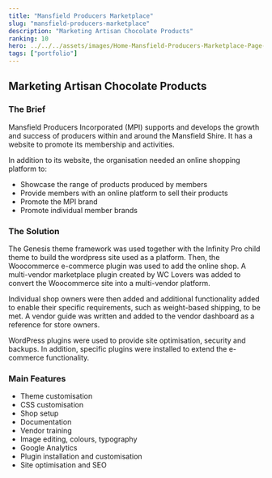 ```yaml
---
title: "Mansfield Producers Marketplace"
slug: "mansfield-producers-marketplace"
description: "Marketing Artisan Chocolate Products"
ranking: 10
hero: ../../../assets/images/Home-Mansfield-Producers-Marketplace-Page-Header.png
tags: ["portfolio"]
---
```


## Marketing Artisan Chocolate Products

### The Brief

Mansfield Producers Incorporated (MPI) supports and develops the growth and success of producers within and around the Mansfield Shire. It has a website to promote its membership and activities.

In addition to its website, the organisation needed an online shopping platform to:

- Showcase the range of products produced by members
- Provide members with an online platform to sell their products
- Promote the MPI brand
- Promote individual member brands

### The Solution

The Genesis theme framework was used together with the Infinity Pro child theme to build the wordpress site used as a platform. Then, the Woocommerce e-commerce plugin was used to add the online shop. A multi-vendor marketplace plugin created by WC Lovers was added to convert the Woocommerce site into a multi-vendor platform.

Individual shop owners were then added and additional functionality added to enable their specific requirements, such as weight-based shipping, to be met. A vendor guide was written and added to the vendor dashboard as a reference for store owners.

WordPress plugins were used to provide site optimisation, security and backups. In addition, specific plugins were installed to extend the e-commerce functionality.

### Main Features

- Theme customisation
- CSS customisation
- Shop setup
- Documentation
- Vendor training
- Image editing, colours, typography
- Google Analytics
- Plugin installation and customisation
- Site optimisation and SEO
